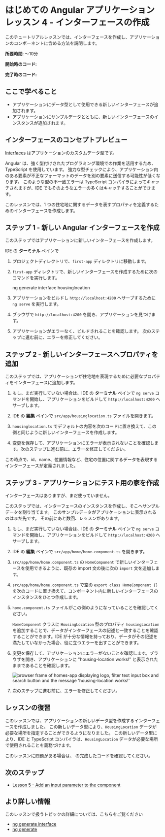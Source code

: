 # はじめての Angular アプリケーション レッスン 4 - インターフェースの作成

このチュートリアルレッスンでは、インターフェースを作成し、アプリケーションのコンポーネントに含める方法を説明します。

**所要時間**: 〜10分

**開始時のコード:** <live-example name="first-app-lesson-03"></live-example>

**完了時のコード:** <live-example name="first-app-lesson-04"></live-example>

## ここで学べること

*  アプリケーションにデータ型として使用できる新しいインターフェースが追加されます。
*  アプリケーションにサンプルデータとともに、新しいインターフェースのインスタンスが追加されます。

## インターフェースのコンセプトプレビュー

[Interfaces](https://www.typescriptlang.org/docs/handbook/interfaces.html) はアプリケーションのカスタムデータ型です。 

Angular は、強く型付けされたプログラミング環境での作業を活用するため、TypeScript を使用しています。
強力な型チェックにより、アプリケーション内のある要素が不正なフォーマットのデータを別の要素に送信する可能性が低くなります。
このような型の不一致エラーは TypeScript コンパイラによってキャッチされますが、IDE でもそのようなエラーの多くはキャッチすることができます。

このレッスンでは、1 つの住宅地に関するデータを表すプロパティを定義するためのインターフェースを作成します。

## ステップ 1 - 新しい Angular インターフェースを作成

このステップではアプリケーションに新しいインターフェースを作成します。

IDE の **ターミナル** ペインで

1.  プロジェクトディレクトリで、`first-app` ディレクトリに移動します。
1.  `first-app` ディレクトリで、新しいインターフェースを作成するために次のコマンドを実行します。

    <code-example format="shell" language="shell">

    ng generate interface housinglocation

    </code-example>

1.  アプリケーションをビルドし `http://localhost:4200` へサーブするために `ng serve` を実行します。
1.  ブラウザで `http://localhost:4200` を開き、アプリケーションを見つけます。
1.  アプリケーションがエラーなく、ビルドされることを確認します。
    次のステップに進む前に、エラーを修正してください。

## ステップ 2 - 新しいインターフェースへプロパティを追加

このステップでは、アプリケーションが住宅地を表現するために必要なプロパティをインターフェースに追加します。

1.  もし、まだ実行していない場合は、IDE の **ターミナル** ペインで `ng serve` コマンドを開始し、アプリケーションをビルドして `http://localhost:4200` へサーブします。
1.  IDE の **編集** ペインで `src/app/housinglocation.ts` ファイルを開きます。
1.  `housinglocation.ts` でデフォルトの内容を次のコードに置き換えて、この例と同じように新しいインターフェースを作成します。

    <code-example header="Update src/app/housinglocation.ts to match this code" path="first-app-lesson-04/src/app/housinglocation.ts"></code-example>

1.  変更を保存して、アプリケーションにエラーが表示されないことを確認します。次のステップに進む前に、エラーを修正してください。

この時点で、id、name、位置情報など、住宅の位置に関するデータを表現するインターフェースが定義されました。

## ステップ 3 - アプリケーションにテスト用の家を作成

インターフェースはありますが、まだ使っていません。

このステップでは、インターフェースのインスタンスを作成し、そこへサンプルデータを割り当てます。
このサンプルデータがアプリケーションに表示されるのはまだ先です。
その前にあと数回、レッスンがあります。

1.  もし、まだ実行していない場合は、IDE の **ターミナル** ペインで `ng serve` コマンドを開始し、アプリケーションをビルドして `http://localhost:4200` へサーブします。
1.  IDE の **編集** ペインで `src/app/home/home.component.ts` を開きます。
1.  `src/app/home/home.component.ts` の `HomeComponent` で新しいインターフェースを使用できるように、既存の import 文の後に次の `import` 文を追加します。

    <code-example header="Import HomeComponent in src/app/home/home.component.ts" path="first-app-lesson-04/src/app/home/home.component.ts" region="housing-location-import"></code-example>

1.  `src/app/home/home.component.ts` で空の `export class HomeComponent {}` を次のコードに置き換えて、コンポーネント内に新しいインターフェースのインスタンスをひとつ作成します。

    <code-example header="Add sample data to src/app/home/home.component.ts" path="first-app-lesson-04/src/app/home/home.component.ts" region="only-house"></code-example>

1.  `home.component.ts` ファイルがこの例のようになっていることを確認してください。

    <code-example header="src/app/home/home.component.ts" path="first-app-lesson-04/src/app/home/home.component.ts"></code-example>

    `HomeComponent` クラスに `HousingLocation` 型のプロパティ `housingLocation` を追加することで、データがインターフェースの記述と一致することを確認することができます。IDE が十分な情報を持っており、データがその記述を満たしていなかった場合、役に立つエラーを出すことができます。

1.  変更を保存して、アプリケーションにエラーがないことを確認します。ブラウザを開き、アプリケーションに "housing-location works!" と表示されたままであることを確認します。

    <section class="lightbox">
    <img alt="browser frame of homes-app displaying logo, filter text input box and search button and the message 'housing-location works!'" src="generated/images/guide/faa/homes-app-lesson-03-step-2.png">
    </section>

1.  次のステップに進む前に、エラーを修正してください。

## レッスンの復習

このレッスンでは、アプリケーションの新しいデータ型を作成するインターフェースを作成しました。
この新しいデータ型により、`HousingLocation` データが必要な場所を指定することができるようになりました。
この新しいデータ型により、IDE と TypeScript コンパイラは、`HousingLocation` データが必要な場所で使用されることを義務づけます。

このレッスンに問題がある場合は、<live-example></live-example> の完成したコードを確認してください。

## 次のステップ

* [Lesson 5 - Add an input parameter to the component](tutorial/first-app/first-app-lesson-05)


## より詳しい情報

このレッスンで扱うトピックの詳細については、こちらをご覧ください

<!-- vale Angular.Google_WordListSuggestions = NO -->

*  [ng generate interface](cli/generate#interface-command)
*  [ng generate](cli/generate)
